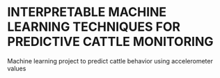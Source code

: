 # INTERPRETABLE MACHINE LEARNING TECHNIQUES FOR PREDICTIVE CATTLE MONITORING

Machine learning project to predict cattle behavior using accelerometer values
